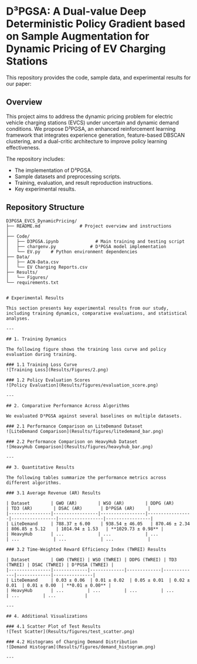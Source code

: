 # D³PGSA: A Dual-value Deep Deterministic Policy Gradient based on Sample Augmentation for Dynamic Pricing of EV Charging Stations

This repository provides the code, sample data, and experimental results for our paper:

## Overview

This project aims to address the dynamic pricing problem for electric vehicle charging stations (EVCS) under uncertain and dynamic demand conditions. We propose D³PGSA, an enhanced reinforcement learning framework that integrates experience generation, feature-based DBSCAN clustering, and a dual-critic architecture to improve policy learning effectiveness.

The repository includes:
- The implementation of D³PGSA.
- Sample datasets and preprocessing scripts.
- Training, evaluation, and result reproduction instructions.
- Key experimental results.

## Repository Structure

```text
D3PGSA_EVCS_DynamicPricing/
├── README.md               # Project overview and instructions
│   
├── Code/
│   ├── D3PGSA.ipynb              # Main training and testing script
│   ├── chargenv.py             # D³PGSA model implementation
│   └── EV.py    # Python environment dependencies
├── Data/
│   ├── ACN-Data.csv               
│   └── EV Charging Reports.csv           
├── Results/
│   └── Figures/                
└── requirements.txt
    

# Experimental Results

This section presents key experimental results from our study, including training dynamics, comparative evaluations, and statistical analyses.

---

## 1. Training Dynamics

The following figure shows the training loss curve and policy evaluation during training.

### 1.1 Training Loss Curve
![Training Loss](Results/Figures/2.png)

### 1.2 Policy Evaluation Scores
![Policy Evaluation](Results/figures/evaluation_score.png)

---

## 2. Comparative Performance Across Algorithms

We evaluated D³PGSA against several baselines on multiple datasets.

### 2.1 Performance Comparison on LiteDemand Dataset
![LiteDemand Comparison](Results/figures/litedemand_bar.png)

### 2.2 Performance Comparison on HeavyHub Dataset
![HeavyHub Comparison](Results/figures/heavyhub_bar.png)

---

## 3. Quantitative Results

The following tables summarize the performance metrics across different algorithms.

### 3.1 Average Revenue (AR) Results

| Dataset        | GWO (AR)        | WSO (AR)        | DDPG (AR)       | TD3 (AR)        | DSAC (AR)       | D³PGSA (AR)     |
|----------------|-----------------|-----------------|-----------------|-----------------|-----------------|-----------------|
| LiteDemand     | 788.37 ± 6.00    | 938.54 ± 46.05   | 870.46 ± 2.34    | 806.85 ± 5.12    | 1014.94 ± 1.53   | **1029.73 ± 0.98** |
| HeavyHub       | ...             | ...             | ...             | ...             | ...             | ...             |

### 3.2 Time-Weighted Reward Efficiency Index (TWREI) Results

| Dataset        | GWO (TWREI) | WSO (TWREI) | DDPG (TWREI) | TD3 (TWREI) | DSAC (TWREI) | D³PGSA (TWREI) |
|----------------|-------------|-------------|-------------|-------------|-------------|---------------|
| LiteDemand     | 0.03 ± 0.06  | 0.01 ± 0.02  | 0.05 ± 0.01  | 0.02 ± 0.01  | 0.01 ± 0.00  | **0.01 ± 0.00** |
| HeavyHub       | ...         | ...         | ...         | ...         | ...         | ...           |

---

## 4. Additional Visualizations

### 4.1 Scatter Plot of Test Results
![Test Scatter](Results/figures/test_scatter.png)

### 4.2 Histograms of Charging Demand Distribution
![Demand Histogram](Results/figures/demand_histogram.png)

---

